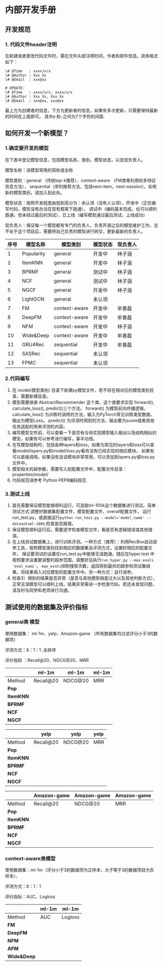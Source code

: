 # 内部开发手册

## 开发规范

### 1. 代码文件header注明
在新建或者更改代码文件时，需在文件头部注明时间，作者和邮件信息。具体格式如下：

````
\# @Time   : xxxx/x/x
\# @Author : Xxx Xx
\# @Email  : xxx@xx

# UPDATE:
\# @Time   : xxxx/x/x, xxxx/x/x
\# @Author : Xxx Xx, Xxx Xx
\# @Email  : xxx@xx, xxx@xx
````
最上方为创建者的信息，下方为更新者的信息，如果有多次更新，只需要保持最新的时间在上面即可。
其中`@` 和`:`之间为7个字符的间距.


## 如何开发一个新模型？

### 1.确定要开发的模型

在下表中登记模型信息，包括模型名称，类别，模型状态，以及现负责人。

   模型名称：该模型常用的简称或全称

   模型类别：general （传统top-k推荐），context-aware （FM类等利用较多特征信息方法），
   sequential（序列推荐方法，包括next-item，next-session）。如有新的模型类别，请加入到此处。

   模型状态：按照开发程度由低到高分为：未认领（没有人认领），开发中（正在编写代码，模型没有办法在现有框架下跑通），
   调试中（编码基本完成，也可以顺利跑通，但未经过最后的测试），已上线（编写模型通过最后测试，上线成功）

   现负责人：保证每一个模型都有专门的负责人，负责开源之后的模型维护工作。当不处于这个项目后，需要把自己负责的模型进行转交，更新最新的负责人。

|  序号  | 模型名称 | 模型类别 | 模型状态 | 现负责人 |
|  ---- | ----  | ----  | ----  | ----  |
| 1  | Popularity | general | 开发中 | 林子涵 |
| 2  | ItemKNN | general | 开发中 | 林子涵 |
| 3  | BPRMF | general | 测试中 | 林子涵 |
| 4  | NCF | general | 测试中 | 林子涵 |
| 5  | NGCF | general | 开发中 | 林子涵 |
| 6  | LightGCN | general | 未认领 |  |
| 7  | FM | context-aware | 开发中 | 牟善磊 |
| 8  | DeepFM | context-aware | 开发中 | 牟善磊 |
| 9  | NFM | context-aware | 开发中 | 林子涵 |
| 10 | Wide&Deep | context-aware | 开发中 | 牟善磊 |
| 11 | GRU4Rec | sequential | 开发中 | 牟善磊 |
| 12 | SASRec | sequential | 未认领 |  |
| 13 | FPMC | sequential | 未认领 |  |

### 2.代码编写

1) 在 model/模型类别/ 目录下新建py模型文件，若不存在相对应的模型类别目录，需要新建目录。
2) 模型需要继承 AbstractRecommender 这个类，这个类要求实现 forward(), calculate_loss(), predict()三个方法。
forward() 为模型前向传播逻辑，calculate_loss() 为训练时调用的方法，输入为PyTorch常见训练类型数据，输出为模型Loss。
predict() 为评测时用到的方法，输出要为score或者其他任务适配的用来评测的内容。
3) 编写模型文件前，可以查看一下是否有与待实现模型输入输出以及结构相似的模型，如果有可以参考进行编写，事半功倍。
4) 在写模型结构时，包括各种layers和loss，如果为常见的layers和loss可以查看model/layers.py和model/loss.py看有没有已经实现的相应模块，
如果有可以直接调用。如果没有且该模块非常常用，可以添加到layers.py或loss.py文件中。
5) 模型相关的超参数，需要写入到配置文件中，配置文件目录：properties/model/
6) 代码规范请参考 Python PEP8编码规范

### 3.测试上线

1) 首先需要保证模型能够顺利运行，可选取ml-100k这个数据集进行测试。简单测试方式:调整好数据集配置文件，模型配置文件，overall配置文件，
运行run_test.py，或直接运行`python run_test.py --model='model_name' --dataset=ml-100k`,检查是否报错。
2) 保证模型顺利运行后，需要逐字检查模型文件，看是否有逻辑错误或其他错误。
3) 在上线测试数据集上，进行训练评测。一种方式（推荐）：利用RecBox自动调参工具，按照模型类别找到相应的数据集及评测方式，设置好相应的配置文件，
保证要测试的设置在run_test.py中能够无误跑通，随后在hyper.test 中按照要求设置要调整的超参范围，调整好后执行`run_hyper.py --max_evals 'eval_nums'`，
`max_evals`控制搜索次数，返回得到最优的超参和测试集结果，将结果填入对应模型的配置文件中。另一种方式：自行调参。
4) 检查3）得到的结果是否异常（是否与其他模型相差过大以及其他判断方式），正常无误模型可以顺利上线，结果异常需进一步检查代码，若还未发现问题，请及时与同学和老师进行沟通。

## **测试使用的数据集及评价指标**

### **general类 模型**

使用数据集： ml-1m、yelp、Amazon-game  （所有数据集均过滤评分小于3的数据项）

评测方式：8：1：1 ,全排序

评价指标 ：Recall@20、NGCG@20、MRR

|             | ml-1m     | ml-1m   | ml-1m |
| ----------- | --------- | ------- | :---- |
| Method      | Recall@20 | NDCG@20 | MRR   |
| **Pop**     |           |         |       |
| **ItemKNN** |           |         |       |
| **BPRMF**   |           |         |       |
| **NCF**     |           |         |       |
| **NGCF**    |           |         |       |

|             | yelp      | yelp    | yelp |
| ----------- | --------- | ------- | :--- |
| Method      | Recall@20 | NDCG@20 | MRR  |
| **Pop**     |           |         |      |
| **ItemKNN** |           |         |      |
| **BPRMF**   |           |         |      |
| **NCF**     |           |         |      |
| **NGCF**    |           |         |      |

|             | Amazon-game | Amazon-game | Amazon-game |
| ----------- | ----------- | ----------- | :---------- |
| Method      | Recall@20   | NDCG@20     | MRR         |
| **Pop**     |             |             |             |
| **ItemKNN** |             |             |             |
| **BPRMF**   |             |             |             |
| **NCF**     |             |             |             |
| **NGCF**    |             |             |             |

### **context-aware类模型**

使用数据集：ml-1m（评分小于3的数据项为正样本，大于等于3的数据项目为负样本）、

评测方式：8：1：1

评价指标：AUC、Logloss

|               | ml-1m | ml-1m   |
| ------------- | ----- | ------- |
| Method        | AUC   | Logloss |
| **FM**        |       |         |
| **DeepFM**    |       |         |
| **NFM**       |       |         |
| **AFM**       |       |         |
| **Wide&Deep** |       |         |
